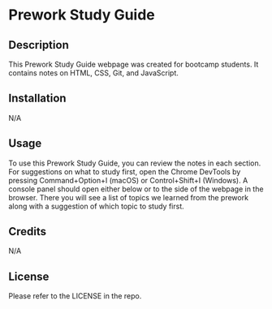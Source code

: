 # Prework Study Guide

## Description

This Prework Study Guide webpage was created for bootcamp students. It contains notes on HTML, CSS, Git, and JavaScript.


## Installation

N/A

## Usage

To use this Prework Study Guide, you can review the notes in each section. For suggestions on what to study first, open the Chrome DevTools by pressing Command+Option+I (macOS) or Control+Shift+I (Windows). A console panel should open either below or to the side of the webpage in the browser. There you will see a list of topics we learned from the prework along with a suggestion of which topic to study first.

## Credits

N/A

## License

Please refer to the LICENSE in the repo.